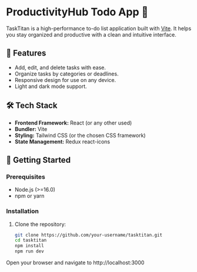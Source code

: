 # ProductivityHub Todo App 📝

TaskTitan is a high-performance to-do list application built with [Vite](https://vitejs.dev/). It helps you stay organized and productive with a clean and intuitive interface.

## 🚀 Features

- Add, edit, and delete tasks with ease.
- Organize tasks by categories or deadlines.
- Responsive design for use on any device.
- Light and dark mode support.

## 🛠️ Tech Stack

- **Frontend Framework:** React (or any other used)
- **Bundler:** Vite
- **Styling:** Tailwind CSS (or the chosen CSS framework)
- **State Management:**  Redux react-icons



## 🚀 Getting Started

### Prerequisites
- Node.js (>=16.0)
- npm or yarn

### Installation

1. Clone the repository:
   ```bash
   git clone https://github.com/your-username/tasktitan.git
   cd tasktitan
   npm install
   npm run dev
Open your browser and navigate to http://localhost:3000
